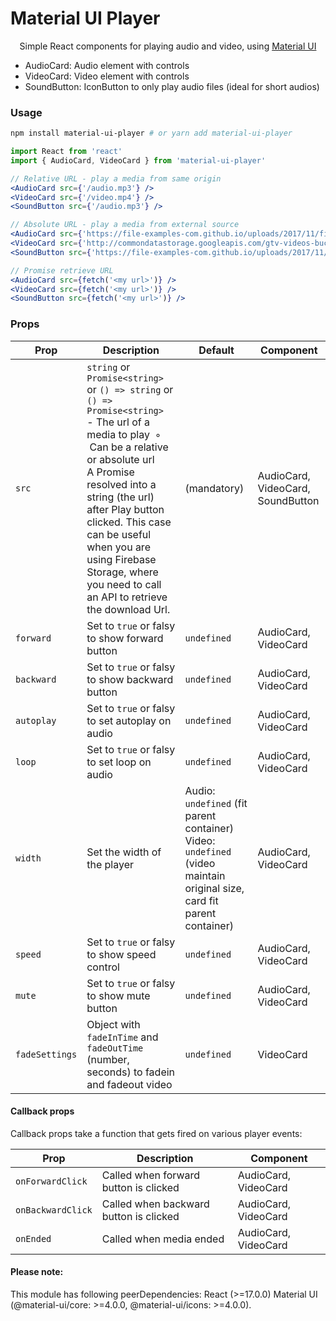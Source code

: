 <h1>
  Material UI Player
</h1>

<p align='center'>
  Simple React components for playing audio and video, using <a href="https://material-ui.com/">Material UI</a>
</p>
<ul>
<li>AudioCard: Audio element with controls</li>
<li>VideoCard: Video element with controls</li>
<li>SoundButton: IconButton to only play audio files (ideal for short audios)</li>
</ul>

### Usage

```bash
npm install material-ui-player # or yarn add material-ui-player
```

```jsx
import React from 'react'
import { AudioCard, VideoCard } from 'material-ui-player'

// Relative URL - play a media from same origin
<AudioCard src={'/audio.mp3'} />
<VideoCard src={'/video.mp4'} />
<SoundButton src={'/audio.mp3'} />

// Absolute URL - play a media from external source
<AudioCard src={'https://file-examples-com.github.io/uploads/2017/11/file_example_MP3_1MG.mp3'} />
<VideoCard src={'http://commondatastorage.googleapis.com/gtv-videos-bucket/sample/BigBuckBunny.mp4'} />
<SoundButton src={'https://file-examples-com.github.io/uploads/2017/11/file_example_MP3_1MG.mp3'} />

// Promise retrieve URL
<AudioCard src={fetch('<my url>')} />
<VideoCard src={fetch('<my url>')} />
<SoundButton src={fetch('<my url>')} />

```
### Props

Prop | Description | Default | Component
---- | ----------- | ------- | ---------
`src` | `string` or `Promise<string>` or `() => string` or `() => Promise<string>` <br /> - The url of a media to play&nbsp; ◦ &nbsp;Can be a relative or absolute url <br /> A Promise resolved into a string (the url) after Play button clicked. This case can be useful when you are using Firebase Storage, where you need to call an API to retrieve the download Url. | (mandatory) | AudioCard, VideoCard, SoundButton
`forward` | Set to `true` or falsy to show forward button  | `undefined` | AudioCard, VideoCard
`backward` | Set to `true` or falsy to show backward button | `undefined` | AudioCard, VideoCard
`autoplay` | Set to `true` or falsy to set autoplay on audio | `undefined` | AudioCard, VideoCard
`loop` | Set to `true` or falsy to set loop on audio | `undefined` | AudioCard, VideoCard
`width` | Set the width of the player | Audio: `undefined` (fit parent container) <br /> Video: `undefined` (video maintain original size, card fit parent container) | AudioCard, VideoCard
`speed` | Set to `true` or falsy to show speed control | `undefined` | AudioCard, VideoCard
`mute` | Set to `true` or falsy to show mute button | `undefined` | AudioCard, VideoCard
`fadeSettings` | Object with `fadeInTime` and `fadeOutTime` (number, seconds) to fadein and fadeout video | `undefined` | VideoCard

#### Callback props

Callback props take a function that gets fired on various player events:

Prop | Description | Component
---- | ----------- | ---------
`onForwardClick` | Called when forward button is clicked | AudioCard, VideoCard
`onBackwardClick` | Called when backward button is clicked | AudioCard, VideoCard
`onEnded` | Called when media ended | AudioCard, VideoCard


#### Please note:
This module has following peerDependencies:
 React (>=17.0.0)
 Material UI (@material-ui/core: >=4.0.0, @material-ui/icons: >=4.0.0). 


